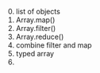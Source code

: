 0. list of objects
1. Array.map()
2. Array.filter()
3. Array.reduce()
4. combine filter and map
5. typed array
6. 
